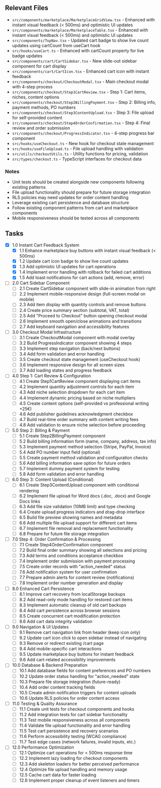 ## Relevant Files

- `src/components/marketplace/MarketplaceGridView.tsx` - Enhanced with instant visual feedback (< 500ms) and optimistic UI updates
- `src/components/marketplace/MarketplaceTable.tsx` - Enhanced with instant visual feedback (< 500ms) and optimistic UI updates
- `src/components/TopNav.tsx` - Updated cart badge to show live count updates using cartCount from useCart hook
- `src/hooks/useCart.ts` - Enhanced with cartCount property for live badge updates
- `src/components/cart/CartSidebar.tsx` - New slide-out sidebar component for cart display
- `src/components/cart/CartIcon.tsx` - Enhanced cart icon with instant feedback
- `src/components/checkout/CheckoutModal.tsx` - Main checkout modal with 4-step process
- `src/components/checkout/Step1CartReview.tsx` - Step 1: Cart items, niches, content options
- `src/components/checkout/Step2BillingPayment.tsx` - Step 2: Billing info, payment methods, PO numbers
- `src/components/checkout/Step3ContentUpload.tsx` - Step 3: File upload for self-provided content
- `src/components/checkout/Step4OrderConfirmation.tsx` - Step 4: Final review and order submission
- `src/components/checkout/ProgressIndicator.tsx` - 4-step progress bar component
- `src/hooks/useCheckout.ts` - New hook for checkout state management
- `src/hooks/useFileUpload.ts` - File upload handling with validation
- `src/utils/checkoutUtils.ts` - Utility functions for pricing, validation
- `src/types/checkout.ts` - TypeScript interfaces for checkout data

### Notes

- Unit tests should be created alongside new components following existing patterns
- File upload functionality should prepare for future storage integration
- RLS policies may need updates for order content handling
- Leverage existing cart persistence and database structure
- Follow existing component patterns from cart and marketplace components
- Mobile responsiveness should be tested across all components

## Tasks

- [x] 1.0 Instant Cart Feedback System
  - [x] 1.1 Enhance marketplace buy buttons with instant visual feedback (< 500ms)
  - [x] 1.2 Update cart icon badge to show live count updates
  - [x] 1.3 Add optimistic UI updates for cart operations
  - [x] 1.4 Implement error handling with rollback for failed cart additions
  - [x] 1.5 Add toast notifications for cart actions (add, remove, error)

- [ ] 2.0 Cart Sidebar Component
  - [ ] 2.1 Create CartSidebar component with slide-in animation from right
  - [ ] 2.2 Implement mobile-responsive design (full-screen modal on mobile)
  - [ ] 2.3 Add item display with quantity controls and remove buttons
  - [ ] 2.4 Create price summary section (subtotal, VAT, total)
  - [ ] 2.5 Add "Proceed to Checkout" button opening checkout modal
  - [ ] 2.6 Implement smooth open/close animations and transitions
  - [ ] 2.7 Add keyboard navigation and accessibility features

- [ ] 3.0 Checkout Modal Infrastructure
  - [ ] 3.1 Create CheckoutModal component with modal overlay
  - [ ] 3.2 Build ProgressIndicator component showing 4 steps
  - [ ] 3.3 Implement step navigation (back/next buttons)
  - [ ] 3.4 Add form validation and error handling
  - [ ] 3.5 Create checkout state management (useCheckout hook)
  - [ ] 3.6 Implement responsive design for all screen sizes
  - [ ] 3.7 Add loading states and progress feedback

- [ ] 4.0 Step 1: Cart Review & Configuration
  - [ ] 4.1 Create Step1CartReview component displaying cart items
  - [ ] 4.2 Implement quantity adjustment controls for each item
  - [ ] 4.3 Add niche selection dropdown for each cart item
  - [ ] 4.4 Implement dynamic pricing based on niche multipliers
  - [ ] 4.5 Create content options (self-provided vs professional writing +25€)
  - [ ] 4.6 Add publisher guidelines acknowledgment checkbox
  - [ ] 4.7 Build real-time order summary with content writing fees
  - [ ] 4.8 Add validation to ensure niche selection before proceeding

- [ ] 5.0 Step 2: Billing & Payment
  - [ ] 5.1 Create Step2BillingPayment component
  - [ ] 5.2 Build billing information form (name, company, address, tax info)
  - [ ] 5.3 Implement payment method selection (Stripe, PayPal, Invoice)
  - [ ] 5.4 Add PO number input field (optional)
  - [ ] 5.5 Create payment method validation and configuration checks
  - [ ] 5.6 Add billing information save option for future orders
  - [ ] 5.7 Implement dummy payment system for testing
  - [ ] 5.8 Add form validation and error handling

- [ ] 6.0 Step 3: Content Upload (Conditional)
  - [ ] 6.1 Create Step3ContentUpload component with conditional rendering
  - [ ] 6.2 Implement file upload for Word docs (.doc, .docx) and Google Docs links
  - [ ] 6.3 Add file size validation (10MB limit) and type checking
  - [ ] 6.4 Create upload progress indicators and drag-drop interface
  - [ ] 6.5 Build file preview showing names and metadata
  - [ ] 6.6 Add multiple file upload support for different cart items
  - [ ] 6.7 Implement file removal and replacement functionality
  - [ ] 6.8 Prepare for future file storage integration

- [ ] 7.0 Step 4: Order Confirmation & Processing
  - [ ] 7.1 Create Step4OrderConfirmation component
  - [ ] 7.2 Build final order summary showing all selections and pricing
  - [ ] 7.3 Add terms and conditions acceptance checkbox
  - [ ] 7.4 Implement order submission with payment processing
  - [ ] 7.5 Create order records with "action_needed" status
  - [ ] 7.6 Add notification system for user confirmation
  - [ ] 7.7 Prepare admin alerts for content review (notifications)
  - [ ] 7.8 Implement order number generation and display

- [ ] 8.0 Enhanced Cart Persistence
  - [ ] 8.1 Improve cart recovery from localStorage backups
  - [ ] 8.2 Add read-only mode handling for restored cart items
  - [ ] 8.3 Implement automatic cleanup of old cart backups
  - [ ] 8.4 Add cart persistence across browser sessions
  - [ ] 8.5 Create concurrent cart modification protection
  - [ ] 8.6 Add cart data integrity validation

- [ ] 9.0 Navigation & UI Updates
  - [ ] 9.1 Remove cart navigation link from header (keep icon only)
  - [ ] 9.2 Update cart icon click to open sidebar instead of navigating
  - [ ] 9.3 Remove or redirect existing /cart page
  - [ ] 9.4 Add mobile-specific cart interactions
  - [ ] 9.5 Update marketplace buy buttons for instant feedback
  - [ ] 9.6 Add cart-related accessibility improvements

- [ ] 10.0 Database & Backend Preparation
  - [ ] 10.1 Add database fields for content preferences and PO numbers
  - [ ] 10.2 Update order status handling for "action_needed" state
  - [ ] 10.3 Prepare file storage integration (future-ready)
  - [ ] 10.4 Add order content tracking fields
  - [ ] 10.5 Create admin notification triggers for content uploads
  - [ ] 10.6 Update RLS policies for order content access

- [ ] 11.0 Testing & Quality Assurance
  - [ ] 11.1 Create unit tests for checkout components and hooks
  - [ ] 11.2 Add integration tests for cart sidebar functionality
  - [ ] 11.3 Test mobile responsiveness across all components
  - [ ] 11.4 Validate file upload functionality and error handling
  - [ ] 11.5 Test cart persistence and recovery scenarios
  - [ ] 11.6 Perform accessibility testing (WCAG compliance)
  - [ ] 11.7 Test edge cases (network failures, invalid inputs, etc.)

- [ ] 12.0 Performance Optimization
  - [ ] 12.1 Optimize cart operations for < 500ms response time
  - [ ] 12.2 Implement lazy loading for checkout components
  - [ ] 12.3 Add skeleton loaders for better perceived performance
  - [ ] 12.4 Optimize file upload handling and memory usage
  - [ ] 12.5 Cache cart data for faster loading
  - [ ] 12.6 Implement proper cleanup of event listeners and timers
